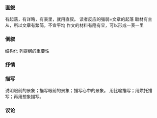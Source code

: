 ### 直叙
有起落，有详略，有表里，就用直叙。
读者反应的强弱=文章的起落
取材有主从，所以文章有繁简，不宜平均
作文的材料有隐有显，可以形成一表一里
### 倒叙
结构化 列提纲的重要性
### 抒情

### 描写
说明眼前的景象；描写眼前的景象；描写心中的景象。
用比喻描写；用烘托描写；再用想象描写。

### 议论

